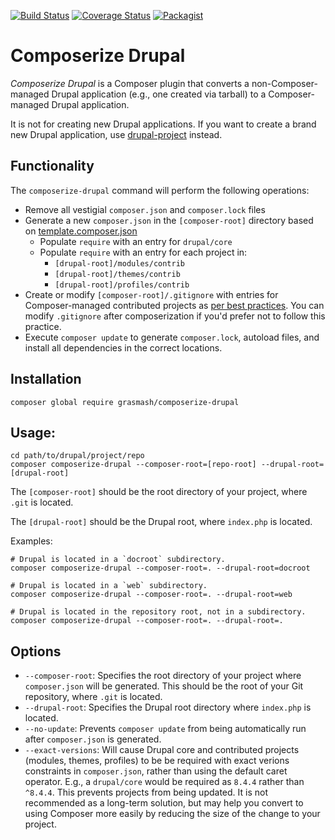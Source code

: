 [![Build Status](https://travis-ci.org/grasmash/composerize-drupal.svg?branch=master)](https://travis-ci.org/grasmash/composerize-drupal) [![Coverage Status](https://coveralls.io/repos/github/grasmash/composerize-drupal/badge.svg?branch=master)](https://coveralls.io/github/grasmash/composerize-drupal?branch=master) [![Packagist](https://img.shields.io/packagist/v/grasmash/composerize-drupal.svg)](https://packagist.org/packages/grasmash/composerize-drupal)

# Composerize Drupal

_Composerize Drupal_ is a Composer plugin that converts a non-Composer-managed Drupal application (e.g., one created via tarball) to a Composer-managed Drupal application.

It is not for creating new Drupal applications. If you want to create a brand new Drupal application, use [drupal-project](https://github.com/drupal-composer/drupal-project) instead.

## Functionality

The `composerize-drupal` command will perform the following operations:

* Remove all vestigial `composer.json` and `composer.lock` files
* Generate a new `composer.json` in the `[composer-root]` directory based on [template.composer.json](template.composer.json)
    * Populate `require` with an entry for `drupal/core`
    * Populate `require` with an entry for each project in:
        * `[drupal-root]/modules/contrib`
        * `[drupal-root]/themes/contrib`
        * `[drupal-root]/profiles/contrib`
* Create or modify `[composer-root]/.gitignore` with entries for Composer-managed contributed projects as [per best practices](https://getcomposer.org/doc/faqs/should-i-commit-the-dependencies-in-my-vendor-directory.md). You can modify `.gitignore` after composerization if you'd prefer not to follow this practice.
* Execute `composer update` to generate `composer.lock`, autoload files, and install all dependencies in the correct locations.

## Installation

```
composer global require grasmash/composerize-drupal
```

## Usage:
```
cd path/to/drupal/project/repo
composer composerize-drupal --composer-root=[repo-root] --drupal-root=[drupal-root]
```

The `[composer-root]` should be the root directory of your project, where `.git` is located.

The `[drupal-root]` should be the Drupal root, where `index.php` is located.

Examples:
```
# Drupal is located in a `docroot` subdirectory.
composer composerize-drupal --composer-root=. --drupal-root=docroot

# Drupal is located in a `web` subdirectory.
composer composerize-drupal --composer-root=. --drupal-root=web

# Drupal is located in the repository root, not in a subdirectory.
composer composerize-drupal --composer-root=. --drupal-root=.
```

## Options

* `--composer-root`: Specifies the root directory of your project where `composer.json` will be generated. This should be the root of your Git repository, where `.git` is located.
* `--drupal-root`: Specifies the Drupal root directory where `index.php` is located.
* `--no-update`: Prevents `composer update` from being automatically run after `composer.json` is generated.
* `--exact-versions`: Will cause Drupal core and contributed projects (modules, themes, profiles) to be be required with exact verions constraints in `composer.json`, rather than using the default caret operator. E.g., a `drupal/core` would be required as `8.4.4` rather than `^8.4.4`. This prevents projects from being updated. It is not recommended as a long-term solution, but may help you convert to using Composer more easily by reducing the size of the change to your project.
